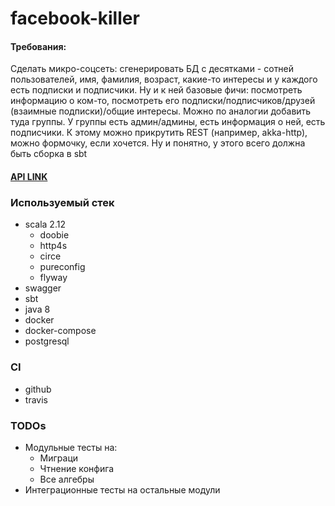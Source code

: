 # facebook-killer

#### Требования:
Сделать микро-соцсеть: сгенерировать БД с десятками - сотней пользователей, имя, фамилия, возраст, какие-то интересы и у каждого есть подписки и подписчики. Ну и к ней базовые фичи: посмотреть информацию о ком-то, посмотреть его подписки/подписчиков/друзей (взаимные подписки)/общие интересы.
Можно по аналогии добавить туда группы. У группы есть админ/админы, есть информация о ней, есть подписчики.
К этому можно прикрутить REST (например, akka-http), можно формочку, если хочется.
Ну и понятно, у этого всего должна быть сборка в sbt

#### [API LINK](http://51.15.104.77:9000)  

### Используемый стек

- scala 2.12
  - doobie
  - http4s
  - circe
  - pureconfig
  - flyway
- swagger
- sbt
- java 8
- docker
- docker-compose
- postgresql

### CI

- github
- travis

### TODOs
- Модульные тесты на:
  - Миграци
  - Чтнение конфига
  - Все алгебры 
- Интеграционные тесты на остальные модули
